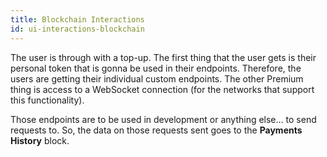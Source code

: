 ```yaml
---
title: Blockchain Interactions
id: ui-interactions-blockchain
---
```


The user is through with a top-up. The first thing that the user gets is their personal token that is gonna be used in their endpoints. Therefore, the users are getting their individual custom endpoints. The other Premium thing is access to a WebSocket connection (for the networks that support this functionality).

Those endpoints are to be used in development or anything else... to send requests to. So, the data on those requests sent goes to the **Payments History** block. 